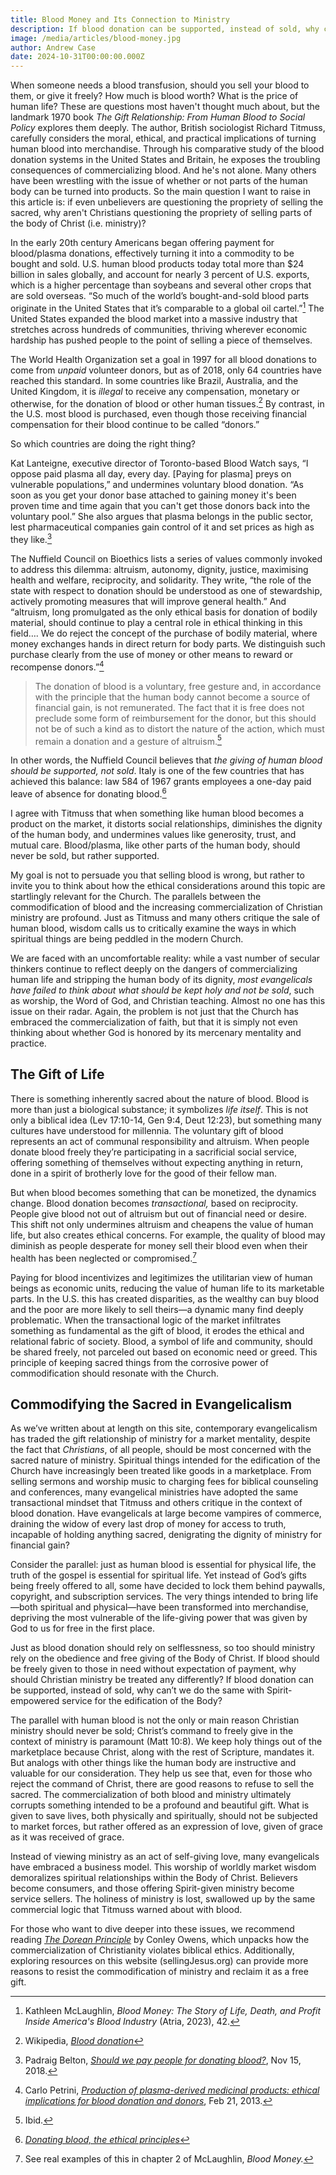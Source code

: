 ```yaml
---
title: Blood Money and Its Connection to Ministry
description: If blood donation can be supported, instead of sold, why can’t we do the same with Christian ministry?
image: /media/articles/blood-money.jpg
author: Andrew Case
date: 2024-10-31T00:00:00.000Z
---
```


<podcast-player id="4h9rh8M1t5JjJDeahxEP3x"></podcast-player>


When someone needs a blood transfusion, should you sell your blood to them, or give it freely? How much is blood worth? What is the price of human life? These are questions most haven't thought much about, but the landmark 1970 book *The Gift Relationship: From Human Blood to Social Policy* explores them deeply. The author, British sociologist Richard Titmuss, carefully considers the moral, ethical, and practical implications of turning human blood into merchandise. Through his comparative study of the blood donation systems in the United States and Britain, he exposes the troubling consequences of commercializing blood. And he's not alone. Many others have been wrestling with the issue of whether or not parts of the human body can be turned into products. So the main question I want to raise in this article is: if even unbelievers are questioning the propriety of selling the sacred, why aren't Christians questioning the propriety of selling parts of the body of Christ (i.e. ministry)?

In the early 20th century Americans began offering payment for blood/plasma donations, effectively turning it into a commodity to be bought and sold. U.S. human blood products today total more than $24 billion in sales globally, and account for nearly 3 percent of U.S. exports, which is a higher percentage than soybeans and several other crops that are sold overseas. “So much of the world’s bought-and-sold blood parts originate in the United States that it’s comparable to a global oil cartel.”[^1] The United States expanded the blood market into a massive industry that stretches across hundreds of communities, thriving wherever economic hardship has pushed people to the point of selling a piece of themselves.

The World Health Organization set a goal in 1997 for all blood donations to come from *unpaid* volunteer donors, but as of 2018, only 64 countries have reached this standard. In some countries like Brazil, Australia, and the United Kingdom, it is *illegal* to receive any compensation, monetary or otherwise, for the donation of blood or other human tissues.[^2] By contrast, in the U.S. most blood is purchased, even though those receiving financial compensation for their blood continue to be called “donors.”

So which countries are doing the right thing?

Kat Lanteigne, executive director of Toronto-based Blood Watch says, “I oppose paid plasma all day, every day. [Paying for plasma] preys on vulnerable populations,” and undermines voluntary blood donation. “As soon as you get your donor base attached to gaining money it's been proven time and time again that you can't get those donors back into the voluntary pool.” She also argues that plasma belongs in the public sector, lest pharmaceutical companies gain control of it and set prices as high as they like.[^3]

The Nuffield Council on Bioethics lists a series of values commonly invoked to address this dilemma: altruism, autonomy, dignity, justice, maximising health and welfare, reciprocity, and solidarity. They write, “the role of the state with respect to donation should be understood as one of stewardship, actively promoting measures that will improve general health.” And “altruism, long promulgated as the only ethical basis for donation of bodily material, should continue to play a central role in ethical thinking in this field…. We do reject the concept of the purchase of bodily material, where money exchanges hands in direct return for body parts. We distinguish such purchase clearly from the use of money or other means to reward or recompense donors.”[^4]

> The donation of blood is a voluntary, free gesture and, in accordance with the principle that the human body cannot become a source of financial gain, is not remunerated. The fact that it is free does not preclude some form of reimbursement for the donor, but this should not be of such a kind as to distort the nature of the action, which must remain a donation and a gesture of altruism.[^5]

In other words, the Nuffield Council believes that *the giving of human blood should be supported, not sold*. Italy is one of the few countries that has achieved this balance: law 584 of 1967 grants employees a one-day paid leave of absence for donating blood.[^6]

I agree with Titmuss that when something like human blood becomes a product on the market, it distorts social relationships, diminishes the dignity of the human body, and undermines values like generosity, trust, and mutual care. Blood/plasma, like other parts of the human body, should never be sold, but rather supported.

My goal is not to persuade you that selling blood is wrong, but rather to invite you to think about how the ethical considerations around this topic are startlingly relevant for the Church. The parallels between the commodification of blood and the increasing commercialization of Christian ministry are profound. Just as Titmuss and many others critique the sale of human blood, wisdom calls us to critically examine the ways in which spiritual things are being peddled in the modern Church.

We are faced with an uncomfortable reality: while a vast number of secular thinkers continue to reflect deeply on the dangers of commercializing human life and stripping the human body of its dignity, *most evangelicals have failed to think about what should be kept holy and not be sold*, such as worship, the Word of God, and Christian teaching. Almost no one has this issue on their radar. Again, the problem is not just that the Church has embraced the commercialization of faith, but that it is simply not even thinking about whether God is honored by its mercenary mentality and practice.


## The Gift of Life

There is something inherently sacred about the nature of blood. Blood is more than just a biological substance; it symbolizes *life itself*. This is not only a biblical idea (Lev 17:10-14, Gen 9:4, Deut 12:23), but something many cultures have understood for millennia. The voluntary gift of blood represents an act of communal responsibility and altruism. When people donate blood freely they’re participating in a sacrificial social service, offering something of themselves without expecting anything in return, done in a spirit of brotherly love for the good of their fellow man.

But when blood becomes something that can be monetized, the dynamics change. Blood donation becomes *transactional,* based on reciprocity. People give blood not out of altruism but out of financial need or desire. This shift not only undermines altruism and cheapens the value of human life, but also creates ethical concerns. For example, the quality of blood may diminish as people desperate for money sell their blood even when their health has been neglected or compromised.[^7]

Paying for blood incentivizes and legitimizes the utilitarian view of human beings as economic units, reducing the value of human life to its marketable parts. In the U.S. this has created disparities, as the wealthy can buy blood and the poor are more likely to sell theirs—a dynamic many find deeply problematic. When the transactional logic of the market infiltrates something as fundamental as the gift of blood, it erodes the ethical and relational fabric of society. Blood, a symbol of life and community, should be shared freely, not parceled out based on economic need or greed. This principle of keeping sacred things from the corrosive power of commodification should resonate with the Church.


## Commodifying the Sacred in Evangelicalism

As we’ve written about at length on this site, contemporary evangelicalism has traded the gift relationship of ministry for a market mentality, despite the fact that *Christians*, of all people, should be most concerned with the sacred nature of ministry. Spiritual things intended for the edification of the Church have increasingly been treated like goods in a marketplace. From selling sermons and worship music to charging fees for biblical counseling and conferences, many evangelical ministries have adopted the same transactional mindset that Titmuss and others critique in the context of blood donation. Have evangelicals at large become vampires of commerce, draining the widow of every last drop of money for access to truth, incapable of holding anything sacred, denigrating the dignity of ministry for financial gain?

Consider the parallel: just as human blood is essential for physical life, the truth of the gospel is essential for spiritual life. Yet instead of God’s gifts being freely offered to all, some have decided to lock them behind paywalls, copyright, and subscription services. The very things intended to bring life—both spiritual and physical—have been transformed into merchandise, depriving the most vulnerable of the life-giving power that was given by God to us for free in the first place.

Just as blood donation should rely on selflessness, so too should ministry rely on the obedience and free giving of the Body of Christ. If blood should be freely given to those in need without expectation of payment, why should Christian ministry be treated any differently? If blood donation can be supported, instead of sold, why can’t we do the same with Spirit-empowered service for the edification of the Body?

The parallel with human blood is not the only or main reason Christian ministry should never be sold;  Christ’s command to freely give in the context of ministry is paramount (Matt 10:8). We keep holy things out of the marketplace because Christ, along with the rest of Scripture, mandates it. But analogs with other things like the human body are instructive and valuable for our consideration. They help us see that, even for those who reject the command of Christ, there are good reasons to refuse to sell the sacred. The commercialization of both blood and ministry ultimately corrupts something intended to be a profound and beautiful gift. What is given to save lives, both physically and spiritually, should not be subjected to market forces, but rather offered as an expression of love, given of grace as it was received of grace.

Instead of viewing ministry as an act of self-giving love, many evangelicals have embraced a business model. This worship of worldly market wisdom demoralizes spiritual relationships within the Body of Christ. Believers become consumers, and those offering Spirit-given ministry become service sellers. The holiness of ministry is lost, swallowed up by the same commercial logic that Titmuss warned about with blood.

For those who want to dive deeper into these issues, we recommend reading [*The Dorean Principle*](https://thedoreanprinciple.org/) by Conley Owens​, which unpacks how the commercialization of Christianity violates biblical ethics. Additionally, exploring resources on this website (sellingJesus.org) can provide more reasons to resist the commodification of ministry and reclaim it as a free gift.


[^1]: Kathleen McLaughlin, *Blood Money: The Story of Life, Death, and Profit Inside America's Blood Industry* (Atria, 2023), 42.
[^2]: Wikipedia, [_Blood donation_](https://en.wikipedia.org/wiki/Blood_donation)
[^3]: Padraig Belton, [_Should we pay people for donating blood?_](https://www.bbc.com/news/business-46197271), Nov 15, 2018.
[^4]: Carlo Petrini, [_Production of plasma-derived medicinal products: ethical implications for blood donation and donors_](https://pmc.ncbi.nlm.nih.gov/articles/PMC3934296/), Feb 21, 2013.
[^5]: Ibid.
[^6]: [_Donating blood, the ethical principles_](https://web.archive.org/web/20250517081516/https://www.regione.toscana.it/documents/10180/23327/inglese/e7ae21b0-d0a1-4156-a15d-4d2c3527bc89)
[^7]: See real examples of this in chapter 2 of McLaughlin, *Blood Money.*
